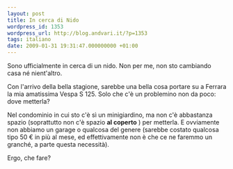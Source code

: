 ```yaml
---
layout: post
title: In cerca di Nido
wordpress_id: 1353
wordpress_url: http://blog.andvari.it/?p=1353
tags: italiano
date: 2009-01-31 19:31:47.000000000 +01:00
---
```

Sono ufficialmente in cerca di un nido. Non per me, non sto cambiando casa né nient'altro.

Con l'arrivo della bella stagione, sarebbe una bella cosa portare su a Ferrara la mia amatissima Vespa S 125. Solo che c'è un problemino non da poco: dove metterla?

Nel condominio in cui sto c'è sì un minigiardino, ma non c'è abbastanza spazio (soprattutto non c'è spazio <strong>al coperto</strong> ) per metterla. E ovviamente non abbiamo un garage o qualcosa del genere (sarebbe costato qualcosa tipo 50 € in più al mese, ed effettivamente non è che ce ne faremmo un granché, a parte questa necessità).

Ergo, che fare?
